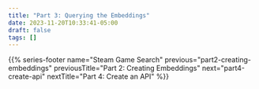 ```yaml
---
title: "Part 3: Querying the Embeddings"
date: 2023-11-20T10:33:41-05:00
draft: false
tags: []
---
```



{{% series-footer name="Steam Game Search" previous="part2-creating-embeddings" previousTitle="Part 2: Creating Embeddings" next="part4-create-api" nextTitle="Part 4: Create an API" %}}